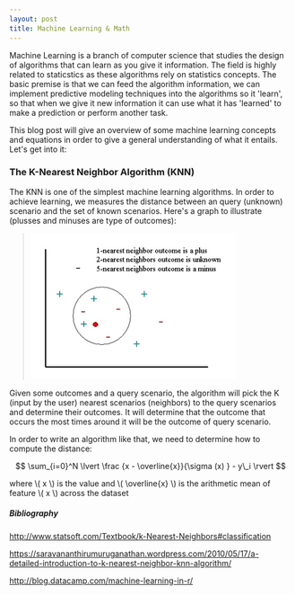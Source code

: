 ```yaml
---
layout: post
title: Machine Learning & Math
---
```

   
Machine Learning is a branch of computer science that studies the design of algorithms that can learn as you give it information. 
The field is highly related to staticstics as these algorithms rely on statistics concepts. The basic premise is that we can feed
the algorithm information, we can implement predictive modeling techniques into the algorithms so it 'learn', so that when we
give it new information it can use what it has 'learned' to make a prediction or perform another task.  
  
This blog post will give an overview of some machine learning concepts and equations in order to give a general understanding of
what it entails. Let's get into it:

### The K-Nearest Neighbor Algorithm (KNN)
The KNN is one of the simplest machine learning algorithms. In order to achieve learning,
we measures the distance between an query (unknown) scenario and the set of known scenarios.
Here's a graph to illustrate (plusses and minuses are type of outcomes):  
  
> ![KNN Graph](../images/knn1.jpg)   

Given some outcomes and a query scenario, the algorithm will pick the K (input by the user)
nearest scenarios (neighbors) to the query scenarios and determine their outcomes. It will 
determine that the outcome that occurs the most times around it will be the outcome of query
scenario.  
  
In order to write an algorithm like that, we need to determine how to compute the distance:    

$$ \sum_{i=0}^N \lvert \frac {x - \overline{x}}{\sigma (x) } - y\_i \rvert $$

where \\( x \\) is the value and \\( \overline{x} \\) is the arithmetic mean of feature \\( x \\)
across the dataset 

##### Bibliography
http://www.statsoft.com/Textbook/k-Nearest-Neighbors#classification  

https://saravananthirumuruganathan.wordpress.com/2010/05/17/a-detailed-introduction-to-k-nearest-neighbor-knn-algorithm/

http://blog.datacamp.com/machine-learning-in-r/